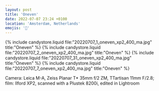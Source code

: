 ```yaml
---
layout: post
title: 'Oneven'
date: 2022-07-07 23:24 +0100
location: 'Amsterdam, Netherlands'
emojis: '🎹'
---
```


{% include candystore.liquid file:"20220707_1_oneven_xp2_400_ma.jpg" title:"Oneven" %}
{% include candystore.liquid file:"20220707_2_oneven_xp2_400_ma.jpg" title:"Oneven" %}
{% include candystore.liquid file:"20220707_31_oneven_xp2_400_ma.jpg" title:"Oneven" %}
{% include candystore.liquid file:"20220707_7_oneven_xp2_400_ma.jpg" title:"Oneven" %}

Camera: Leica M-A, Zeiss Planar T\* 35mm f/2 ZM, TTartisan 11mm F/2.8; film: Ilford XP2, scanned with a Plustek 8200i, edited in Lightroom